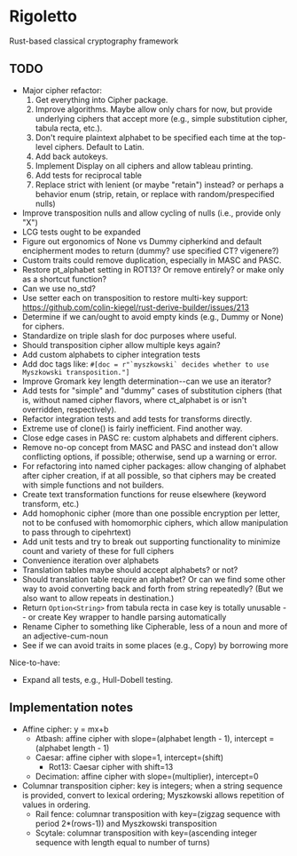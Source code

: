 # Rigoletto

Rust-based classical cryptography framework

## TODO

- Major cipher refactor:
  1. Get everything into Cipher package.
  2. Improve algorithms. Maybe allow only chars for now, but provide underlying ciphers that accept more (e.g., simple substitution cipher, tabula recta, etc.).
  3. Don't require plaintext alphabet to be specified each time at the top-level ciphers. Default to Latin.
  4. Add back autokeys.
  5. Implement Display on all ciphers and allow tableau printing.
  6. Add tests for reciprocal table
  7. Replace strict with lenient (or maybe "retain") instead? or perhaps a behavior enum (strip, retain, or replace with random/prespecified nulls)
- Improve transposition nulls and allow cycling of nulls (i.e., provide only "X")
- LCG tests ought to be expanded
- Figure out ergonomics of None vs Dummy cipherkind and default encipherment modes to return (dummy? use specified CT? vigenere?)
- Custom traits could remove duplication, especially in MASC and PASC.
- Restore pt_alphabet setting in ROT13? Or remove entirely? or make only as a shortcut function?
- Can we use no_std?
- Use setter each on transposition to restore multi-key support: <https://github.com/colin-kiegel/rust-derive-builder/issues/213>
- Determine if we can/ought to avoid empty kinds (e.g., Dummy or None) for ciphers.
- Standardize on triple slash for doc purposes where useful.
- Should transposition cipher allow multiple keys again?
- Add custom alphabets to cipher integration tests
- Add doc tags like: ```#[doc = r"`myszkowski` decides whether to use Myszkowski transposition."]```
- Improve Gromark key length determination--can we use an iterator?
- Add tests for "simple" and "dummy" cases of substitution ciphers (that is, without named cipher flavors, where ct_alphabet is or isn't overridden, respectively).
- Refactor integration tests and add tests for transforms directly.
- Extreme use of clone() is fairly inefficient. Find another way.
- Close edge cases in PASC re: custom alphabets and different ciphers.
- Remove no-op concept from MASC and PASC and instead don't allow conflicting options, if possible; otherwise, send up a warning or error.
- For refactoring into named cipher packages: allow changing of alphabet after cipher creation, if at all possible, so that ciphers may be created with simple functions and not builders.
- Create text transformation functions for reuse elsewhere (keyword transform, etc.)
- Add homophonic cipher (more than one possible encryption per letter, not to be confused with homomorphic ciphers, which allow manipulation to pass through to cipehrtext)
- Add unit tests and try to break out supporting functionality to minimize count and variety of these for full ciphers
- Convenience iteration over alphabets
- Translation tables maybe should accept alphabets? or not?
- Should translation table require an alphabet? Or can we find some other way to avoid converting back and forth from string repeatedly? (But we also want to allow repeats in destination.)
- Return `Option<String>` from tabula recta in case key is totally unusable -- or create Key wrapper to handle parsing automatically
- Rename Cipher to something like Cipherable, less of a noun and more of an adjective-cum-noun
- See if we can avoid traits in some places (e.g., Copy) by borrowing more

Nice-to-have:

- Expand all tests, e.g., Hull-Dobell testing.

## Implementation notes

- Affine cipher: y = mx+b
  - Atbash: affine cipher with slope=(alphabet length - 1), intercept = (alphabet length - 1)
  - Caesar: affine cipher with slope=1, intercept=(shift)
    - Rot13: Caesar cipher with shift=13
  - Decimation: affine cipher with slope=(multiplier), intercept=0
- Columnar transposition cipher: key is integers; when a string sequence is provided, convert to lexical ordering; Myszkowski allows repetition of values in ordering.
  - Rail fence: columnar transposition with key=(zigzag sequence with period 2*(rows-1)) and Myszkowski transposition
  - Scytale: columnar transposition with key=(ascending integer sequence with length equal to number of turns)
